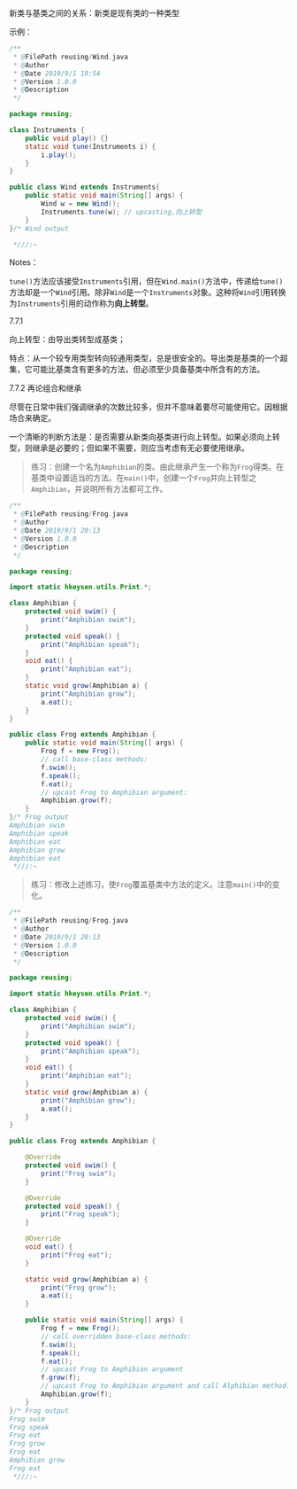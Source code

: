 新类与基类之间的关系：新类是现有类的一种类型

示例：

```java
/**
 * @FilePath reusing/Wind.java
 * @Author
 * @Date 2019/9/1 19:54
 * @Version 1.0.0
 * @Description
 */

package reusing;

class Instruments {
    public void play() {}
    static void tune(Instruments i) {
        i.play();
    }
}

public class Wind extends Instruments{
    public static void main(String[] args) {
        Wind w = new Wind();
        Instruments.tune(w); // upcasting,向上转型
    }
}/* Wind output

 *///:~
```

Notes：

`tune()`方法应该接受`Instruments`引用，但在`Wind.main()`方法中，传递给`tune()`方法却是一个`Wind`引用。除非`Wind`是一个`Instruments`对象。这种将`Wind`引用转换为`Instruments`引用的动作称为**向上转型**。

7.7.1 

向上转型：由导出类转型成基类；

特点：从一个较专用类型转向较通用类型，总是很安全的。导出类是基类的一个超集，它可能比基类含有更多的方法，但必须至少具备基类中所含有的方法。

7.7.2 再论组合和继承

尽管在日常中我们强调继承的次数比较多，但并不意味着要尽可能使用它。因根据场合来确定。

一个清晰的判断方法是：是否需要从新类向基类进行向上转型。如果必须向上转型，则继承是必要的；但如果不需要，则应当考虑有无必要使用继承。

> 练习：创建一个名为`Amphibian`的类。由此继承产生一个称为`Frog`得类。在基类中设置适当的方法。在`main()`中，创建一个`Frog`并向上转型之`Amphibian`，并说明所有方法都可工作。

```java
/**
 * @FilePath reusing/Frog.java
 * @Author
 * @Date 2019/9/1 20:13
 * @Version 1.0.0
 * @Description
 */

package reusing;

import static hkeysen.utils.Print.*;

class Amphibian {
    protected void swim() {
        print("Amphibian swim");
    }
    protected void speak() {
        print("Amphibian speak");
    }
    void eat() {
        print("Amphibian eat");
    }
    static void grow(Amphibian a) {
        print("Amphibian grow");
        a.eat();
    }
}

public class Frog extends Amphibian {
    public static void main(String[] args) {
        Frog f = new Frog();
        // call base-class methods:
        f.swim();
        f.speak();
        f.eat();
        // upcast Frog to Amphibian argument:
        Amphibian.grow(f);
    }
}/* Frog output
Amphibian swim
Amphibian speak
Amphibian eat
Amphibian grow
Amphibian eat
 *///:~
```



> 练习：修改上述练习，使`Frog`覆盖基类中方法的定义。注意`main()`中的变化。

```java
/**
 * @FilePath reusing/Frog.java
 * @Author
 * @Date 2019/9/1 20:13
 * @Version 1.0.0
 * @Description
 */

package reusing;

import static hkeysen.utils.Print.*;

class Amphibian {
    protected void swim() {
        print("Amphibian swim");
    }
    protected void speak() {
        print("Amphibian speak");
    }
    void eat() {
        print("Amphibian eat");
    }
    static void grow(Amphibian a) {
        print("Amphibian grow");
        a.eat();
    }
}

public class Frog extends Amphibian {

    @Override
    protected void swim() {
        print("Frog swim");
    }

    @Override
    protected void speak() {
        print("Frog speak");
    }

    @Override
    void eat() {
        print("Frog eat");
    }

    static void grow(Amphibian a) {
        print("Frog grow");
        a.eat();
    }

    public static void main(String[] args) {
        Frog f = new Frog();
        // call overridden base-class methods:
        f.swim();
        f.speak();
        f.eat();
        // upcast Frog to Amphibian argument
        f.grow(f);
        // upcast Frog to Amphibian argument and call Alphibian method:
        Amphibian.grow(f);
    }
}/* Frog output
Frog swim
Frog speak
Frog eat
Frog grow
Frog eat
Amphibian grow
Frog eat
 *///:~
```

